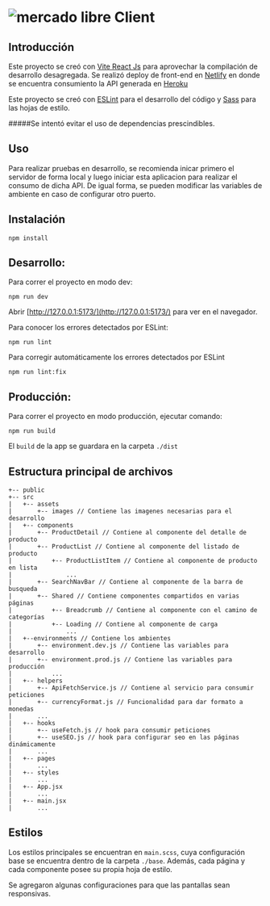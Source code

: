 # ![mercado libre](https://http2.mlstatic.com/frontend-assets/ui-navigation/5.6.1/mercadolibre/logo__large_plus.png) Client


## Introducción

Este proyecto se creó con [Vite React Js](https://vitejs.dev/) para aprovechar la compilación de desarrollo desagregada.
Se realizó deploy de front-end en [Netlify](https://meli-bruno.netlify.app/) en donde se encuentra consumiento la API generada en [Heroku](https://shrouded-cove-81904.herokuapp.com/)

Este proyecto se creó con [ESLint](https://eslint.org/) para el desarrollo del código y [Sass](https://eslint.org/) para las hojas de estilo.

#####Se intentó evitar el uso de dependencias prescindibles.

## Uso
Para realizar pruebas en desarrollo, se recomienda inicar primero el servidor de forma local y luego iniciar esta aplicacion para realizar el consumo de dicha API.
De igual forma, se pueden modificar las variables de ambiente en caso de configurar otro puerto.

## Instalación
```
npm install
```

## Desarrollo:
Para correr el proyecto en modo dev:

`npm run dev`

Abrir [http://127.0.0.1:5173/](http://127.0.0.1:5173/) para ver en el navegador.

Para conocer los errores detectados por ESLint:

`npm run lint`

Para corregir automáticamente los errores detectados por ESLint

`npm run lint:fix`

## Producción:
Para correr el proyecto en modo producción, ejecutar comando:

`npm run build`

El `build` de la app se guardara en la carpeta `./dist`

## Estructura principal de archivos

```
+-- public
+-- src
|   +-- assets
|       +-- images // Contiene las imagenes necesarias para el desarrollo
|   +-- components
|       +-- ProductDetail // Contiene al componente del detalle de producto
|       +-- ProductList // Contiene al componente del listado de producto
|           +-- ProductListItem // Contiene al componente de producto en lista
|               ...
|       +-- SearchNavBar // Contiene al componente de la barra de busqueda
|       +-- Shared // Contiene componentes compartidos en varias páginas
|           +-- Breadcrumb // Contiene al componente con el camino de categorías
|           +-- Loading // Contiene al componente de carga
|               ...
|   +--environments // Contiene los ambientes
|       +-- environment.dev.js // Contiene las variables para desarrollo
|       +-- environment.prod.js // Contiene las variables para producción
|           ...
|   +-- helpers
|       +-- ApiFetchService.js // Contiene al servicio para consumir peticiones
|       +-- currencyFormat.js // Funcionalidad para dar formato a monedas
|       ...  
|   +-- hooks
|       +-- useFetch.js // hook para consumir peticiones
|       +-- useSEO.js // hook para configurar seo en las páginas dinámicamente
|       ... 
|   +-- pages
|       ...
|   +-- styles
|       ...
|   +-- App.jsx
|       ...
|   +-- main.jsx
|       ...
```

## Estilos

Los estilos principales se encuentran en `main.scss`, cuya configuración base se encuentra dentro de la carpeta `./base`.
Además, cada página y cada componente posee su propia hoja de estilo. 

Se agregaron algunas configuraciones para que las pantallas sean responsivas.